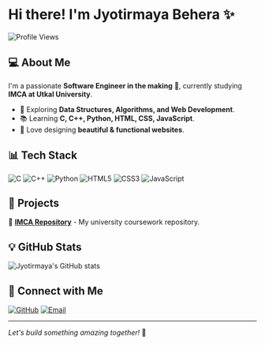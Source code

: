 # Hi there! I'm Jyotirmaya Behera ✨

![Profile Views](https://komarev.com/ghpvc/?username=jyotirmaya2004&color=blue)

## 💻 About Me
I'm a passionate **Software Engineer in the making** 🚀, currently studying **IMCA at Utkal University**.
- 🔧 Exploring **Data Structures, Algorithms, and Web Development**.
- 📚 Learning **C, C++, Python, HTML, CSS, JavaScript**.
- 🎨 Love designing **beautiful & functional websites**.

## 📊 Tech Stack
![C](https://img.shields.io/badge/C-A8B9CC?style=for-the-badge&logo=c&logoColor=white)
![C++](https://img.shields.io/badge/C%2B%2B-00599C?style=for-the-badge&logo=c%2B%2B&logoColor=white)
![Python](https://img.shields.io/badge/Python-3776AB?style=for-the-badge&logo=python&logoColor=white)
![HTML5](https://img.shields.io/badge/HTML5-E34F26?style=for-the-badge&logo=html5&logoColor=white)
![CSS3](https://img.shields.io/badge/CSS3-1572B6?style=for-the-badge&logo=css3&logoColor=white)
![JavaScript](https://img.shields.io/badge/JavaScript-F7DF1E?style=for-the-badge&logo=javascript&logoColor=black)

## 🚀 Projects
🌟 **[IMCA Repository](https://github.com/jyotirmaya2004/IMCA/)** - My university coursework repository.

## 💡 GitHub Stats
![Jyotirmaya's GitHub stats](https://github-readme-stats.vercel.app/api?username=jyotirmaya2004&show_icons=true&theme=radical)

## 📩 Connect with Me
[![GitHub](https://img.shields.io/badge/GitHub-181717?style=for-the-badge&logo=github&logoColor=white)](https://github.com/jyotirmaya2004)
[![Email](https://img.shields.io/badge/Email-D14836?style=for-the-badge&logo=gmail&logoColor=white)](mailto:jyotirmaya@example.com)

---
*Let's build something amazing together!* 💪
